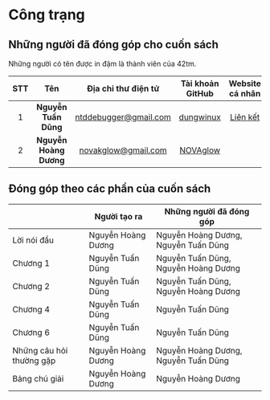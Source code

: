# Công trạng

## Những người đã đóng góp cho cuốn sách
Những người có tên được in đậm là thành viên của 42tm.

|STT|Tên|Địa chỉ thư điện tử|Tài khoản GitHub|Website cá nhân|
|:---:|:---:|:---:|:---:|:---:|
|1|**Nguyễn Tuấn Dũng**|ntddebugger@gmail.com|[dungwinux](http://github.com/dungwinux)|[Liên kết](http://dungwinux.github.io)|
|2|**Nguyễn Hoàng Dương**|novakglow@gmail.com|[NOVAglow](http://github.com/NOVAglow)||

## Đóng góp theo các phần của cuốn sách

||Người tạo ra|Những người đã đóng góp|
|---|---|---|
|Lời nói đầu|Nguyễn Hoàng Dương|Nguyễn Hoàng Dương, Nguyễn Tuấn Dũng|
|Chương 1|Nguyễn Tuấn Dũng|Nguyễn Tuấn Dũng, Nguyễn Hoàng Dương|
|Chương 2|Nguyễn Tuấn Dũng|Nguyễn Tuấn Dũng, Nguyễn Hoàng Dương|
|Chương 4|Nguyễn Tuấn Dũng|Nguyễn Tuấn Dũng|
|Chương 6|Nguyễn Tuấn Dũng|Nguyễn Tuấn Dũng|
|Những câu hỏi thường gặp|Nguyễn Hoàng Dương|Nguyễn Hoàng Dương, Nguyễn Tuấn Dũng|
|Bảng chú giải|Nguyễn Hoàng Dương|Nguyễn Hoàng Dương|
